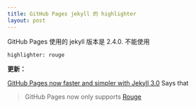 ```yaml
---
title: GitHub Pages jekyll 的 highlighter
layout: post
---
```


GitHub Pages 使用的 jekyll 版本是 2.4.0. 不能使用

    highlighter: rouge

**更新：**

[GitHub Pages now faster and simpler with Jekyll 3.0](https://github.com/blog/2100-github-pages-now-faster-and-simpler-with-jekyll-3-0) Says that

> GitHub Pages now only supports [Rouge](https://github.com/jneen/rouge)
